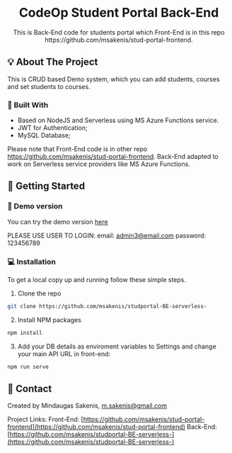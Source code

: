 <br />
<p align="center">
 
  <h1 align="center">CodeOp Student Portal Back-End</h1>

  <p align="center">
    This is Back-End code for students portal which Front-End is in this repo https://github.com/msakenis/stud-portal-frontend.
</p>

<!-- ABOUT THE PROJECT -->

## :bulb: About The Project

 This is CRUD based Demo system, which you can add students, courses and set students to courses.

### :hammer: Built With

- Based on NodeJS and Serverless using MS Azure Functions service.
- JWT for Authentication;
- MySQL Database;

Please note that Front-End code is in other repo https://github.com/msakenis/stud-portal-frontend.
Back-End adapted to work on Serverless service providers like MS Azure Functions.

<!-- GETTING STARTED -->

## :paperclip: Getting Started

### :mag_right: Demo version

You can try the demo version <a href="http://sakenis.me.skujuotis.serveriai.lt/">here</a>

PLEASE USE USER TO LOGIN:
email: admin3@email.com
password: 123456789

### :computer: Installation

To get a local copy up and running follow these simple steps.

1. Clone the repo

```sh
git clone https://github.com/msakenis/studportal-BE-serverless-
```

2. Install NPM packages

```sh
npm install
```

3. Add your DB details as enviroment variables to Settings and change your main API URL in front-end:

```sh
npm run serve
```

## :email: Contact

Created by Mindaugas Sakenis, m.sakenis@gmail.com

Project Links:
Front-End: [https://github.com/msakenis/stud-portal-frontend](https://github.com/msakenis/stud-portal-frontend)
Back-End: [https://github.com/msakenis/studportal-BE-serverless-](https://github.com/msakenis/studportal-BE-serverless-)

